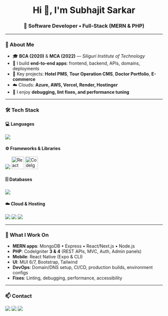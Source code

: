 <h1 align="center">Hi 👋, I'm Subhajit Sarkar</h1>
<h3 align="center">🚀 Software Developer • Full-Stack (MERN & PHP)</h3>

---

### 🌟 About Me
- 🎓 **BCA (2020)** & **MCA (2022)** — *Siliguri Institute of Technology*
- 💼 I build **end-to-end apps**: frontend, backend, APIs, domains, deployments
- 🧩 Key projects: **Hotel PMS**, **Tour Operation CMS**, **Doctor Portfolio**, **E-commerce**
- ☁️ Clouds: **Azure, AWS, Vercel, Render, Hostinger**
- 🔧 I enjoy **debugging, lint fixes, and performance tuning**

---

### 🛠️ Tech Stack

#### 💻 Languages
<p>
  <img src="https://skillicons.dev/icons?i=php,js,java,python,html,css" />
</p>

#### ⚙️ Frameworks & Libraries
<p>
  <!-- Use skillicons for the common ones -->
  <img src="https://skillicons.dev/icons?i=react,nextjs,express,nodejs,bootstrap,tailwind,materialui" />
  <!-- React Native: custom official logo -->
  <img src="https://reactnative.dev/img/header_logo.svg" height="40" alt="React Native" title="React Native" />
  <!-- CodeIgniter: devicon CDN -->
  <img src="https://cdn.jsdelivr.net/gh/devicons/devicon/icons/codeigniter/codeigniter-plain.svg" height="40" alt="CodeIgniter" title="CodeIgniter (v3 & v4)" />
</p>

#### 🗄️ Databases
<p>
  <img src="https://skillicons.dev/icons?i=mongodb,mysql" />
</p>

#### ☁️ Cloud & Hosting
<p>
  <img src="https://skillicons.dev/icons?i=azure,aws,vercel" />
  <img src="https://img.shields.io/badge/Render-000000?style=for-the-badge&logo=render&logoColor=white" />
  <img src="https://img.shields.io/badge/Hostinger-673DE6?style=for-the-badge&logo=hostinger&logoColor=white" />
</p>

---

### 🧩 What I Work On
- **MERN apps**: MongoDB • Express • React/Next.js • Node.js  
- **PHP**: CodeIgniter **3 & 4** (REST APIs, MVC, Auth, Admin panels)  
- **Mobile**: React Native (Expo & CLI)  
- **UI**: MUI 6/7, Bootstrap, Tailwind  
- **DevOps**: Domain/DNS setup, CI/CD, production builds, environment configs  
- **Fixes**: Linting, debugging, performance, accessibility

---

### 📫 Contact
<p align="left">
  <a href="mailto:subho781@gmail.com"><img src="https://img.shields.io/badge/Gmail-D14836.svg?style=for-the-badge&logo=gmail&logoColor=white"/></a>
  <a href="https://www.linkedin.com/in/subhajit-sarkar"><img src="https://img.shields.io/badge/LinkedIn-0077B5.svg?style=for-the-badge&logo=linkedin&logoColor=white"/></a>
  <a href="https://github.com/subho781"><img src="https://img.shields.io/badge/GitHub-181717.svg?style=for-the-badge&logo=github&logoColor=white"/></a>
</p>
